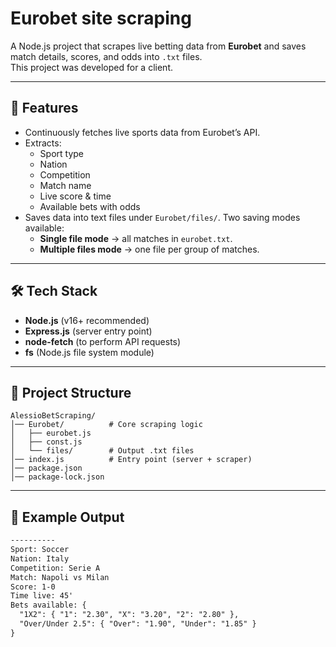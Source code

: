 # Eurobet site scraping

A Node.js project that scrapes live betting data from **Eurobet** and saves match details, scores, and odds into `.txt` files.  
This project was developed for a client.

---

## 🚀 Features
- Continuously fetches live sports data from Eurobet’s API.
- Extracts:
  - Sport type  
  - Nation  
  - Competition  
  - Match name  
  - Live score & time  
  - Available bets with odds
- Saves data into text files under `Eurobet/files/`. Two saving modes available:
  - **Single file mode** → all matches in `eurobet.txt`.
  - **Multiple files mode** → one file per group of matches.

---

## 🛠️ Tech Stack
- **Node.js** (v16+ recommended)
- **Express.js** (server entry point)
- **node-fetch** (to perform API requests)
- **fs** (Node.js file system module)

---

## 📂 Project Structure
```
AlessioBetScraping/
│── Eurobet/          # Core scraping logic
│   ├── eurobet.js
│   ├── const.js
│   └── files/        # Output .txt files
│── index.js          # Entry point (server + scraper)
│── package.json
│── package-lock.json
```

---

## 📄 Example Output
```txt
----------
Sport: Soccer
Nation: Italy
Competition: Serie A
Match: Napoli vs Milan
Score: 1-0
Time live: 45'
Bets available: {
  "1X2": { "1": "2.30", "X": "3.20", "2": "2.80" },
  "Over/Under 2.5": { "Over": "1.90", "Under": "1.85" }
}
```
